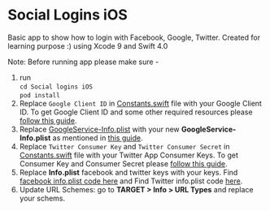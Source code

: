 # Social Logins iOS
Basic app to show how to login with Facebook, Google, Twitter. Created for learning purpose :) using Xcode 9 and Swift 4.0

Note: Before running app please make sure -
1. run <br>
`cd Social logins iOS` <br>
`pod install`
2. Replace `Google Client ID` in [Constants.swift](https://github.com/imjog/Social-Logins-iOS/blob/master/Social%20Logins%20iOS/Constants.swift) file with your Google Client ID. To get Google Client ID and some other required resources please [follow this guide](https://developers.google.com/identity/sign-in/ios/start-integrating). 
3. Replace [GoogleService-Info.plist](https://github.com/imjog/Social-Logins-iOS/blob/master/Social%20Logins%20iOS/GoogleService-Info.plist) with your new **GoogleService-Info.plist** as mentioned in [this guide](https://developers.google.com/identity/sign-in/ios/start-integrating).
4. Replace `Twitter Consumer Key` and `Twitter Consumer Secret` in [Constants.swift](https://github.com/imjog/Social-Logins-iOS/blob/master/Social%20Logins%20iOS/Constants.swift) file with your Twitter App Consumer Keys. To get Consumer Key and Consumer Secret please [follow this guide](https://dev.twitter.com/twitterkit/ios/installation).
5. Replace **Info.plist** facebook and twitter keys with your keys. Find [facebook info.plist code here](https://developers.facebook.com/docs/facebook-login/ios#4--configure-your-info-plist) and Find Twitter info.plist code [here](https://dev.twitter.com/twitterkit/ios/installation).
6. Update URL Schemes: go to **TARGET > Info > URL Types** and replace your schems.

